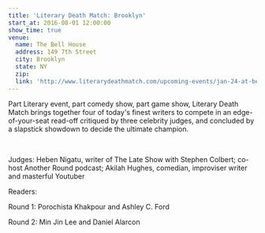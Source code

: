 ```yaml
---
title: 'Literary Death Match: Brooklyn'
start_at: 2016-08-01 12:00:00
show_time: true
venue:
  name: The Bell House
  address: 149 7th Street
  city: Brooklyn
  state: NY
  zip:
  link: 'http://www.literarydeathmatch.com/upcoming-events/jan-24-at-bell-house.html#'
---
```



Part Literary event, part comedy show, part game show, Literary Death Match brings together four of today's finest writers to compete in an edge-of-your-seat read-off critiqued by three celebrity judges, and concluded by a slapstick showdown to decide the ultimate champion.

&nbsp;

Judges: Heben Nigatu, writer of The Late Show with Stephen Colbert; co-host Another Round podcast; Akilah Hughes, comedian, improviser writer and masterful Youtuber

Readers:

Round 1: Porochista Khakpour and Ashley C. Ford

Round 2: Min Jin Lee and Daniel Alarcon
